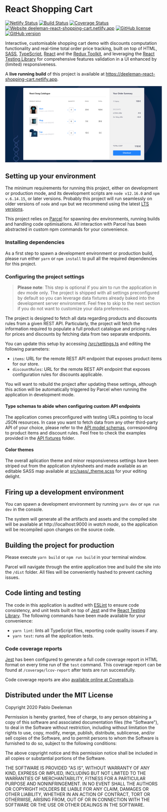 # React Shopping Cart

[![Netlify Status](https://api.netlify.com/api/v1/badges/3015988c-0069-4d65-8e29-4a7e3ceaa9c5/deploy-status)](https://app.netlify.com/sites/deeleman-react-shopping-cart/deploys) 
[![Build Status](https://travis-ci.org/deeleman/react-shopping-cart.svg?branch=master)](https://travis-ci.org/deeleman/react-shopping-cart)
[![Coverage Status](https://coveralls.io/repos/github/deeleman/react-shopping-cart/badge.svg?branch=master)](https://coveralls.io/github/deeleman/react-shopping-cart?branch=master)
[![Website deeleman-react-shopping-cart.netlify.app](https://img.shields.io/website-up-down-green-red/https/deeleman-react-shopping-cart.netlify.app.svg)](https://deeleman-react-shopping-cart.netlify.app)
[![GitHub license](https://img.shields.io/github/license/deeleman/react-shopping-cart.svg)](https://github.com/deeleman/react-shopping-cart/blob/master/LICENSE)
[![GitHub version](https://badge.fury.io/gh/deeleman%2Freact-shopping-cart.svg)](https://github.com/deeleman/react-shopping-cart)

Interactive, customisable shopping cart demo with discounts computation functionality and real-time total order price tracking, built on top of HTML, [SASS](https://sass-lang.com/), [TypeScript](https://www.typescriptlang.org/), [React](https://reactjs.org/) and the [Redux Toolkit](https://redux-toolkit.js.org/), and leveraging the [React Testing Library](https://testing-library.com/docs/react-testing-library/intro) for comprehensive features validation in a UI enhanced by (limited) responsiveness.

A **live running build** of this project is available at https://deeleman-react-shopping-cart.netlify.app.

![Example image](./public/docs/example.png?raw=true)

## Setting up your environment
The minimum requirements for running this project, either on development or production mode, and its development scripts are `node v12.16.0` and `npm v.6.14.15`, or later versions. Probably this project will run seamlessly on older versions of `node` and `npm` but we recommend using the latest [LTS versions](https://nodejs.org/).

This project relies on [Parcel](https://parceljs.org/) for spawning dev environments, running builds and handling code optimisations. All interaction with Parcel has been abstracted in custom npm commands for your convenience.

### Installing dependencies
As a first step to spawn a development environment or production build, please run either `yarn` or `npm install` to pull all the required dependencies for this project.

### Configuring the project settings

> **Please note**: This step is optional if you aim to run the application in dev mode only. The project is shipped with all settings preconfigured by default so you can leverage data fixtures already baked into the development server environment. Feel free to skip to the next section if you do not want to customize your data preferences.

The project is designed to fetch all data regarding products and discounts rules from a given REST API. Particularly, the project will fetch the information required to populate a full product catalogue and pricing rules for prices and discounts by fetching data from two separate endpoints.

You can update this setup by accessing [/src/settings.ts](https://github.com/deeleman/react-shopping-cart/blob/master/src/settings.ts#L5-L6) and editing the following parameters:
* `items`: URL for the remote REST API endpoint that exposes product items for our store.
* `discountRules`: URL for the remote REST API endpoint that exposes configuration rules for discounts applicable.

You will want to rebuild the project after updating these settings, although this action will be automatically triggered by Parcel when running the application in development mode.

#### Type schemas to abide when configuring custom API endpoints

The application comes preconfigured with testing URLs pointing to local JSON resources. In case you want to fetch data from any other third-party API of your choice, please refer to the [API model schemas](https://github.com/deeleman/react-shopping-cart/blob/master/src/app/types/api.ts), corresponding to product items and discount rules. Feel free to check the examples provided in the [API fixtures](public/api/fixtures) folder.

#### Color themes
The overall aplication theme and minor responsiveness settings have been striped out from the application stylesheets and made available as an editable SASS map available at [src/sass/_theme.scss](src/sass/_theme.scss) for your editing delight.

## Firing up a development environment
You can spawn a development environment by running `yarn dev` or `npm run dev` in the console.

The system will generate all the artifacts and assets and the compiled site will be available at http://localhost:9000 in _watch mode_, so the application will be recompiled upon changes on the source code.

## Building the project for production
Please execute `yarn build` or `npm run build` in your terminal window. 

Parcel will navigate through the entire application tree and build the site into the `/dist` folder. All files will be conveniently hashed to prevent caching issues.

## Code linting and testing
The code in this application is audited with 
[ESLint](https://eslint.org/) to ensure code consistency, and unit tests built on top of [Jest](https://jestjs.io/) and the [React Testing Library](https://testing-library.com/docs/react-testing-library/intro). The following commands have been made available for your convenience:

- `yarn lint`: lints all TypeScript files, reporting code quality issues if any.
- `yarn test`: runs all the application tests.

### Code coverage reports
[Jest](https://jestjs.io/) has been configured to generate a full code coverage report in HTML format on every time run of the `test` command. This coverage report can be found at `/coverage/lcov-report` after tests are run successfully.

Code coverage reports are also [available online at Coveralls.io](https://coveralls.io/github/deeleman/react-shopping-cart?branch=master).

## Distributed under the MIT License

Copyright 2020 Pablo Deeleman

Permission is hereby granted, free of charge, to any person obtaining a copy of this software and associated documentation files (the "Software"), to deal in the Software without restriction, including without limitation the rights to use, copy, modify, merge, publish, distribute, sublicense, and/or sell copies of the Software, and to permit persons to whom the Software is furnished to do so, subject to the following conditions:

The above copyright notice and this permission notice shall be included in all copies or substantial portions of the Software.

THE SOFTWARE IS PROVIDED "AS IS", WITHOUT WARRANTY OF ANY KIND, EXPRESS OR IMPLIED, INCLUDING BUT NOT LIMITED TO THE WARRANTIES OF MERCHANTABILITY, FITNESS FOR A PARTICULAR PURPOSE AND NONINFRINGEMENT. IN NO EVENT SHALL THE AUTHORS OR COPYRIGHT HOLDERS BE LIABLE FOR ANY CLAIM, DAMAGES OR OTHER LIABILITY, WHETHER IN AN ACTION OF CONTRACT, TORT OR OTHERWISE, ARISING FROM, OUT OF OR IN CONNECTION WITH THE SOFTWARE OR THE USE OR OTHER DEALINGS IN THE SOFTWARE.
